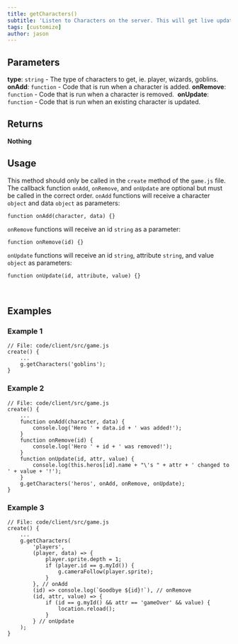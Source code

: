 ```yaml
---
title: getCharacters()
subtitle: 'Listen to Characters on the server. This will get live updates from the server about the characters in the game. When one is create, delete, and updated!'
tags: [customize]
author: jason
---
```

## Parameters
**type**: `string` - The type of characters to get, ie. player, wizards, goblins.
​
**onAdd**: `function` - Code that is run when a character is added.
​
**onRemove**: `function` - Code that is run when a character is removed.
​
**onUpdate**:  `function` - Code that is run when an existing character is updated.
​
​
## Returns
**Nothing**
​
## Usage
This method should only be called in the `create` method of the `game.js` file. The callback function `onAdd`, `onRemove`, and `onUpdate` are optional but must be called in the correct order. `onAdd` functions will receive a character `object` and data `object` as parameters:
```
function onAdd(character, data) {}
```
`onRemove` functions will receive an id `string` as a parameter:
```
function onRemove(id) {}
```
`onUpdate` functions will receive an id `string`, attribute `string`, and value `object` as parameters:
```
function onUpdate(id, attribute, value) {}
```
​
## Examples
### Example 1
```
// File: code/client/src/game.js
create() {
	...
	g.getCharacters('goblins');
}
```
### Example 2
```
// File: code/client/src/game.js
create() {
	...
	function onAdd(character, data) {
		console.log('Hero ' + data.id + ' was added!');
	}
	function onRemove(id) {
		console.log('Hero ' + id + ' was removed!');
	}
	function onUpdate(id, attr, value) {
		console.log(this.heros[id].name + "\'s " + attr + ' changed to ' + value + '!');
	}
	g.getCharacters('heros', onAdd, onRemove, onUpdate);
}
```
### Example 3
```
// File: code/client/src/game.js
create() {
	...
	g.getCharacters(
		'players',
		(player, data) => {
			player.sprite.depth = 1;
			if (player.id == g.myId()) {
				g.cameraFollow(player.sprite);
			}
		}, // onAdd
		(id) => console.log(`Goodbye ${id}!`), // onRemove
		(id, attr, value) => {
			if (id == g.myId() && attr == 'gameOver' && value) {
				location.reload();
			}
		} // onUpdate
	);
}
```
